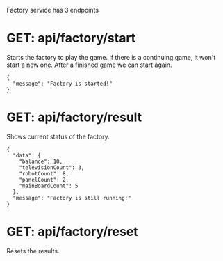 Factory service has 3 endpoints

# GET: api/factory/start
  Starts the factory to play the game. If there is a continuing game, it won't start a new one. After a finished game we can start again.
  
```
{
  "message": "Factory is started!"
}
```

# GET: api/factory/result
  Shows current status of the factory.
  
```
{
  "data": {
    "balance": 10,
    "televisionCount": 3,
    "robotCount": 8,
    "panelCount": 2,
    "mainBoardCount": 5
  },
  "message": "Factory is still running!"
}
```

# GET: api/factory/reset
  Resets the results.
